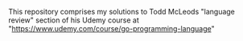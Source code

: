 This repository comprises my solutions to Todd McLeods "language review" section of his Udemy course at "https://www.udemy.com/course/go-programming-language"